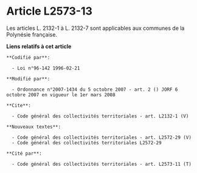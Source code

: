 # Article L2573-13

Les articles L. 2132-1 à L. 2132-7 sont applicables aux communes de la Polynésie française.

**Liens relatifs à cet article**

	**Codifié par**:

	  - Loi n°96-142 1996-02-21

	**Modifié par**:

	  - Ordonnance n°2007-1434 du 5 octobre 2007 - art. 2 () JORF 6 octobre 2007 en vigueur le 1er mars 2008

	**Cite**:

	  - Code général des collectivités territoriales - art. L2132-1 (V)

	**Nouveaux textes**:

	  - Code général des collectivités territoriales - art. L2572-29 (V)
	  - Code général des collectivités territoriales L2572-29

	**Cité par**:

	  - Code général des collectivités territoriales - art. L2573-11 (T)
